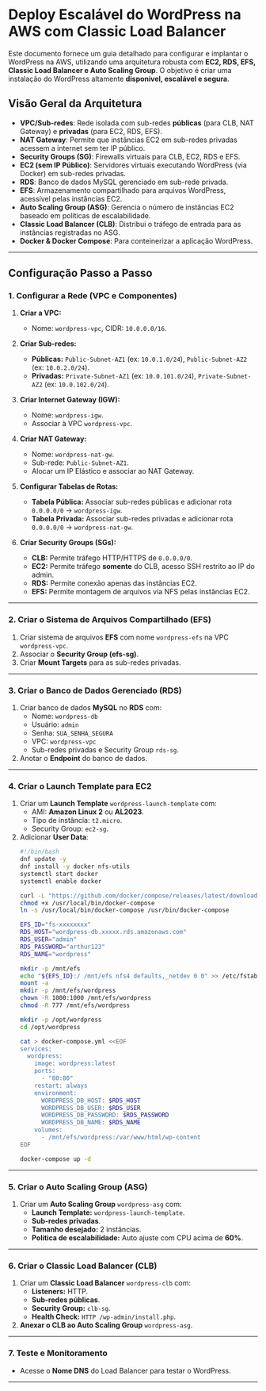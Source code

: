# Deploy Escalável do WordPress na AWS com Classic Load Balancer

Este documento fornece um guia detalhado para configurar e implantar o WordPress na AWS, utilizando uma arquitetura robusta com **EC2, RDS, EFS, Classic Load Balancer e Auto Scaling Group**. O objetivo é criar uma instalação do WordPress altamente **disponível, escalável e segura**.

## Visão Geral da Arquitetura

- **VPC/Sub-redes**: Rede isolada com sub-redes **públicas** (para CLB, NAT Gateway) e **privadas** (para EC2, RDS, EFS).
- **NAT Gateway**: Permite que instâncias EC2 em sub-redes privadas acessem a internet sem ter IP público.
- **Security Groups (SG)**: Firewalls virtuais para CLB, EC2, RDS e EFS.
- **EC2 (sem IP Público)**: Servidores virtuais executando WordPress (via Docker) em sub-redes privadas.
- **RDS**: Banco de dados MySQL gerenciado em sub-rede privada.
- **EFS**: Armazenamento compartilhado para arquivos WordPress, acessível pelas instâncias EC2.
- **Auto Scaling Group (ASG)**: Gerencia o número de instâncias EC2 baseado em políticas de escalabilidade.
- **Classic Load Balancer (CLB)**: Distribui o tráfego de entrada para as instâncias registradas no ASG.
- **Docker & Docker Compose**: Para conteinerizar a aplicação WordPress.

---

## Configuração Passo a Passo

### 1. Configurar a Rede (VPC e Componentes)

1. **Criar a VPC:**
   - Nome: `wordpress-vpc`, CIDR: `10.0.0.0/16`.

2. **Criar Sub-redes:**
   - **Públicas:** `Public-Subnet-AZ1` (ex: `10.0.1.0/24`), `Public-Subnet-AZ2` (ex: `10.0.2.0/24`).
   - **Privadas:** `Private-Subnet-AZ1` (ex: `10.0.101.0/24`), `Private-Subnet-AZ2` (ex: `10.0.102.0/24`).

3. **Criar Internet Gateway (IGW):**
   - Nome: `wordpress-igw`.
   - Associar à VPC `wordpress-vpc`.

4. **Criar NAT Gateway:**
   - Nome: `wordpress-nat-gw`.
   - Sub-rede: `Public-Subnet-AZ1`.
   - Alocar um IP Elástico e associar ao NAT Gateway.

5. **Configurar Tabelas de Rotas:**
   - **Tabela Pública:** Associar sub-redes públicas e adicionar rota `0.0.0.0/0` -> `wordpress-igw`.
   - **Tabela Privada:** Associar sub-redes privadas e adicionar rota `0.0.0.0/0` -> `wordpress-nat-gw`.

6. **Criar Security Groups (SGs):**
   - **CLB:** Permite tráfego HTTP/HTTPS de `0.0.0.0/0`.
   - **EC2:** Permite tráfego **somente** do CLB, acesso SSH restrito ao IP do admin.
   - **RDS:** Permite conexão apenas das instâncias EC2.
   - **EFS:** Permite montagem de arquivos via NFS pelas instâncias EC2.

---

### 2. Criar o Sistema de Arquivos Compartilhado (EFS)

1. Criar sistema de arquivos **EFS** com nome `wordpress-efs` na VPC `wordpress-vpc`.
2. Associar o **Security Group (efs-sg)**.
3. Criar **Mount Targets** para as sub-redes privadas.

---

### 3. Criar o Banco de Dados Gerenciado (RDS)

1. Criar banco de dados **MySQL** no **RDS** com:
   - Nome: `wordpress-db`
   - Usuário: `admin`
   - Senha: `SUA_SENHA_SEGURA`
   - VPC: `wordpress-vpc`
   - Sub-redes privadas e Security Group `rds-sg`.
2. Anotar o **Endpoint** do banco de dados.

---

### 4. Criar o Launch Template para EC2

1. Criar um **Launch Template** `wordpress-launch-template` com:
   - AMI: **Amazon Linux 2** ou **AL2023**.
   - Tipo de instância: `t2.micro`.
   - Security Group: `ec2-sg`.
2. Adicionar **User Data**:
   ```bash
   #!/bin/bash
   dnf update -y
   dnf install -y docker nfs-utils
   systemctl start docker
   systemctl enable docker
   
   curl -L "https://github.com/docker/compose/releases/latest/download/docker-compose-$(uname -s)-$(uname -m)" -o /usr/local/bin/docker-compose
   chmod +x /usr/local/bin/docker-compose
   ln -s /usr/local/bin/docker-compose /usr/bin/docker-compose
   
   EFS_ID="fs-xxxxxxxx"
   RDS_HOST="wordpress-db.xxxxx.rds.amazonaws.com"
   RDS_USER="admin"
   RDS_PASSWORD="arthur123"
   RDS_NAME="wordpress"
   
   mkdir -p /mnt/efs
   echo "${EFS_ID}:/ /mnt/efs nfs4 defaults,_netdev 0 0" >> /etc/fstab
   mount -a
   mkdir -p /mnt/efs/wordpress
   chown -R 1000:1000 /mnt/efs/wordpress
   chmod -R 777 /mnt/efs/wordpress
   
   mkdir -p /opt/wordpress
   cd /opt/wordpress
   
   cat > docker-compose.yml <<EOF
   services:
     wordpress:
       image: wordpress:latest
       ports:
         - "80:80"
       restart: always
       environment:
         WORDPRESS_DB_HOST: $RDS_HOST
         WORDPRESS_DB_USER: $RDS_USER
         WORDPRESS_DB_PASSWORD: $RDS_PASSWORD
         WORDPRESS_DB_NAME: $RDS_NAME
       volumes:
         - /mnt/efs/wordpress:/var/www/html/wp-content
   EOF
   
   docker-compose up -d
   ```

---

### 5. Criar o Auto Scaling Group (ASG)

1. Criar um **Auto Scaling Group** `wordpress-asg` com:
   - **Launch Template:** `wordpress-launch-template`.
   - **Sub-redes privadas**.
   - **Tamanho desejado:** 2 instâncias.
   - **Política de escalabilidade:** Auto ajuste com CPU acima de **60%**.

---

### 6. Criar o Classic Load Balancer (CLB)

1. Criar um **Classic Load Balancer** `wordpress-clb` com:
   - **Listeners:** HTTP.
   - **Sub-redes públicas**.
   - **Security Group:** `clb-sg`.
   - **Health Check:** `HTTP /wp-admin/install.php`.
2. **Anexar o CLB ao Auto Scaling Group** `wordpress-asg`.

---

### 7. Teste e Monitoramento

- Acesse o **Nome DNS** do Load Balancer para testar o WordPress.
---
